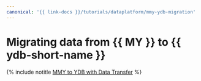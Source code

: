 ```yaml
---
canonical: '{{ link-docs }}/tutorials/dataplatform/mmy-ydb-migration'
---
```


# Migrating data from {{ MY }} to {{ ydb-short-name }}

{% include notitle [MMY to YDB with Data Transfer](../../_tutorials/dataplatform/mmy-ydb-migration.md) %}
